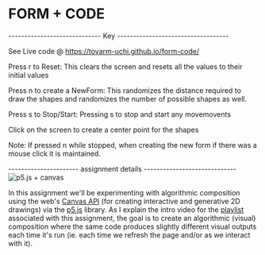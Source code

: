 # FORM + CODE
----------------------------- Key -----------------------------------

See Live code @ https://tovarm-uchi.github.io/form-code/

Press r to Reset:
 This clears the screen and resets all the values to their initial values

Press n to create a NewForm:
   This randomizes the distance required to draw the shapes and randomizes the number of possible shapes as well.

Press s to Stop/Start:
   Pressing s to stop and start any movemovents

Click on the screen to create a center point for the shapes

 Note:
 If pressed n while stopped, when creating the new form if there was a mouse click it is maintained.  




---------------------- assignment details -----------------------------
![p5.js + canvas](http://i3.ytimg.com/vi/s01IVHrWmjM/maxresdefault.jpg)

In this assignment we'll be experimenting with algorithmic composition using the web's [Canvas API](https://developer.mozilla.org/en-US/docs/Web/API/Canvas_API) (for creating interactive and generative 2D drawings) via the [p5.js](https://p5js.org/) library. As I explain the intro video for the [playlist](https://www.youtube.com/playlist?list=PLoQrXDiSBWYE1qs4cnM_wPIA_pEMHQmLE) associated with this assignment, the goal is to create an algorithmic (visual) composition where the same code produces slightly different visual outputs each time it's run (ie. each time we refresh the page and/or as we interact with it).
